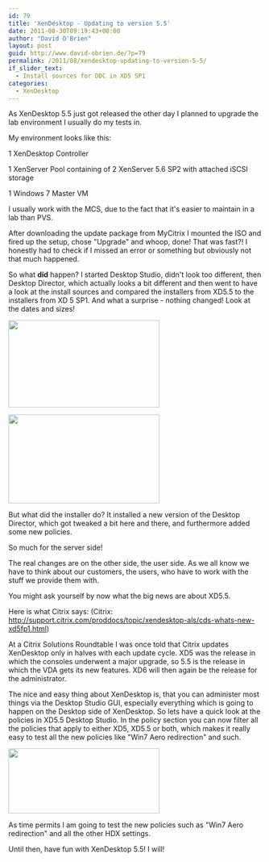 ```yaml
---
id: 79
title: 'XenDesktop - Updating to version 5.5'
date: 2011-08-30T09:19:43+00:00
author: "David O'Brien"
layout: post
guid: http://www.david-obrien.de/?p=79
permalink: /2011/08/xendesktop-updating-to-version-5-5/
if_slider_text:
  - Install sources for DDC in XD5 SP1
categories:
  - XenDesktop
---
```

As XenDesktop 5.5 just got released the other day I planned to upgrade the lab environment I usually do my tests in.

My environment looks like this:

1 XenDesktop Controller

1 XenServer Pool containing of 2 XenServer 5.6 SP2 with attached iSCSI storage

1 Windows 7 Master VM

I usually work with the MCS, due to the fact that it's easier to maintain in a lab than PVS.

After downloading the update package from MyCitrix I mounted the ISO and fired up the setup, chose "Upgrade" and whoop, done! That was fast?! I honestly had to check if I missed an error or something but obviously not that much happened.

So what **did** happen? I started Desktop Studio, didn't look too different, then Desktop Director, which actually looks a bit different and then went to have a look at the install sources and compared the installers from XD5.5 to the installers from XD 5 SP1. And what a surprise - nothing changed! Look at the dates and sizes!

<a href="http://www.david-obrien.de/wp-content/uploads/2011/08/xd55_ddc_upgrade21.jpg" onclick="_gaq.push(['_trackEvent', 'outbound-article', 'http://www.david-obrien.de/wp-content/uploads/2011/08/xd55_ddc_upgrade21.jpg', '']);" class="broken_link"><img class="img-responsive size-medium wp-image-86 alignleft" title="XD5 SP1 installers" src="http://www.david-obrien.de/wp-content/uploads/2011/08/xd55_ddc_upgrade21-300x173.jpg" alt="" width="300" height="173" /></a>

<a href="http://www.david-obrien.de/wp-content/uploads/2011/08/xd55_ddc_upgrade2_compared2xd5sp1.jpg" onclick="_gaq.push(['_trackEvent', 'outbound-article', 'http://www.david-obrien.de/wp-content/uploads/2011/08/xd55_ddc_upgrade2_compared2xd5sp1.jpg', '']);" class="broken_link"><img class="img-responsive aligncenter size-medium wp-image-88" title="XD 5.5 installers" src="http://www.david-obrien.de/wp-content/uploads/2011/08/xd55_ddc_upgrade2_compared2xd5sp1-300x176.jpg" alt="" width="300" height="176" /></a>

But what did the installer do? It installed a new version of the Desktop Director, which got tweaked a bit here and there, and furthermore added some new policies.

So much for the server side!

The real changes are on the other side, the user side. As we all know we have to think about our customers, the users, who have to work with the stuff we provide them with.

You might ask yourself by now what the big news are about XD5.5.

Here is what Citrix says: (Citrix: http://support.citrix.com/proddocs/topic/xendesktop-als/cds-whats-new-xd5fp1.html)

At a Citrix Solutions Roundtable I was once told that Citrix updates XenDesktop only in halves with each update cycle. XD5 was the release in which the consoles underwent a major upgrade, so 5.5 is the release in which the VDA gets its new features. XD6 will then again be the release for the administrator.

The nice and easy thing about XenDesktop is, that you can administer most things via the Desktop Studio GUI, especially everything which is going to happen on the Desktop side of XenDesktop. So lets have a quick look at the policies in XD5.5 Desktop Studio. In the policy section you can now filter all the policies that apply to either XD5, XD5.5 or both, which makes it really easy to test all the new policies like "Win7 Aero redirection" and such.

<a href="http://www.david-obrien.de/wp-content/uploads/2011/08/XD55_policies.jpg" onclick="_gaq.push(['_trackEvent', 'outbound-article', 'http://www.david-obrien.de/wp-content/uploads/2011/08/XD55_policies.jpg', '']);" class="broken_link"><img class="img-responsive aligncenter size-medium wp-image-91" title="XD5.5 policies" src="http://www.david-obrien.de/wp-content/uploads/2011/08/XD55_policies-300x129.jpg" alt="" width="300" height="129" /></a>

As time permits I am going to test the new policies such as "Win7 Aero redirection" and all the other HDX settings.

Until then, have fun with XenDesktop 5.5! I will!
